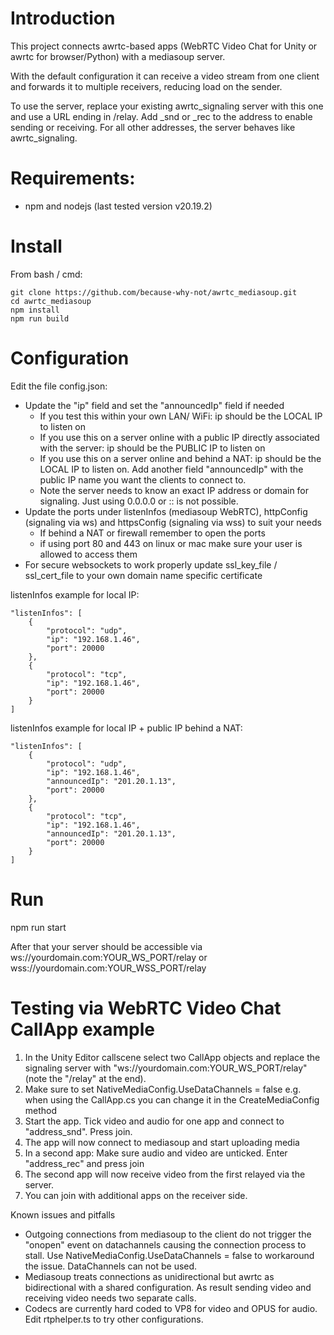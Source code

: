 # Introduction

This project connects awrtc-based apps (WebRTC Video Chat for Unity or awrtc for browser/Python) with a mediasoup server.

With the default configuration it can receive a video stream from one client and forwards it to multiple receivers, reducing load on the sender.

To use the server, replace your existing awrtc_signaling server with this one and use a URL ending in /relay.
Add _snd or _rec to the address to enable sending or receiving. For all other addresses, the server behaves like awrtc_signaling.

# Requirements:
* npm and nodejs (last tested version v20.19.2)

# Install

From bash / cmd:

    git clone https://github.com/because-why-not/awrtc_mediasoup.git
    cd awrtc_mediasoup
    npm install
    npm run build


# Configuration

Edit the file config.json:
* Update the "ip" field and set the "announcedIp" field if needed
  * If you test this within your own LAN/ WiFi: ip should be the LOCAL IP to listen on
  * If you use this on a server online with a public IP directly associated with the server: ip should be the PUBLIC IP to listen on
  * If you use this on a server online and behind a NAT: ip should be the LOCAL IP to listen on. Add another field "announcedIp" with the public IP name you want the clients to connect to.
  * Note the server needs to know an exact IP address or domain for signaling. Just using 0.0.0.0 or :: is not possible.
* Update the ports under listenInfos (mediasoup WebRTC), httpConfig (signaling via ws) and httpsConfig (signaling via wss) to suit your needs
  * If behind a NAT or firewall remember to open the ports
  * if using port 80 and 443 on linux or mac make sure your user is allowed to access them
* For secure websockets to work properly update ssl_key_file / ssl_cert_file to your own domain name specific certificate

listenInfos example for local IP:

    "listenInfos": [
        {
            "protocol": "udp",
            "ip": "192.168.1.46",
            "port": 20000
        },
        {
            "protocol": "tcp",
            "ip": "192.168.1.46",
            "port": 20000
        }
    ]

listenInfos example for local IP + public IP behind a NAT:

    "listenInfos": [
        {
            "protocol": "udp",
            "ip": "192.168.1.46",
            "announcedIp": "201.20.1.13",
            "port": 20000
        },
        {
            "protocol": "tcp",
            "ip": "192.168.1.46",
            "announcedIp": "201.20.1.13",
            "port": 20000
        }
    ]


# Run

npm run start 

After that your server should be accessible via 
ws://yourdomain.com:YOUR_WS_PORT/relay
or wss://yourdomain.com:YOUR_WSS_PORT/relay 


# Testing via WebRTC Video Chat CallApp example

1. In the Unity Editor callscene select two CallApp objects and replace the signaling server with "ws://yourdomain.com:YOUR_WS_PORT/relay" (note the "/relay" at the end). 
2. Make sure to set NativeMediaConfig.UseDataChannels = false e.g. when using the CallApp.cs you can change it in the CreateMediaConfig method
3. Start the app. Tick video and audio for one app and connect to "address_snd". Press join.
4. The app will now connect to mediasoup and start uploading media
5. In a second app: Make sure audio and video are unticked. Enter "address_rec" and press join
6. The second app will now receive video from the first relayed via the server. 
7. You can join with additional apps on the receiver side. 


Known issues and pitfalls

* Outgoing connections from mediasoup to the client do not trigger the "onopen" event on datachannels causing the connection process to stall. Use NativeMediaConfig.UseDataChannels = false to workaround the issue. DataChannels can not be used.
* Mediasoup treats connections as unidirectional but awrtc as bidirectional with a shared configuration. As result sending video and receiving video needs two separate calls.
* Codecs are currently hard coded to VP8 for video and OPUS for audio. Edit rtphelper.ts to try other configurations.
  



